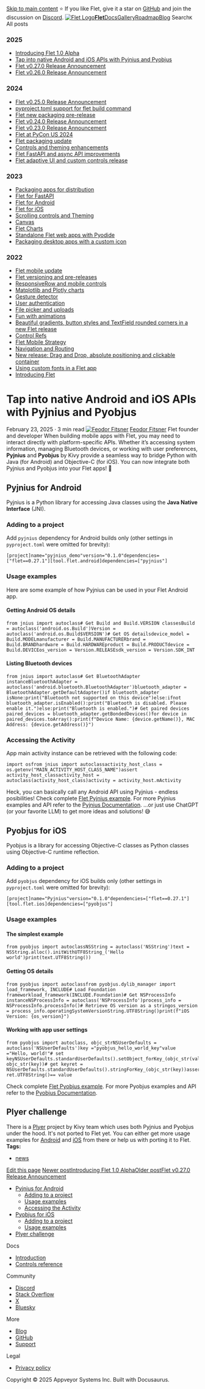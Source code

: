 [Skip to main content](https://flet.dev/blog/tap-into-native-android-and-ios-apis-with-Pyjnius-and-pyobjus/#__docusaurus_skipToContent_fallback)
⭐️ If you like Flet, give it a star on [GitHub](https://github.com/flet-dev/flet) and join the discussion on [Discord](https://discord.gg/dzWXP8SHG8).
[![Flet Logo](https://flet.dev/img/logo.svg)**Flet**](https://flet.dev/)[Docs](https://flet.dev/docs/)[Gallery](https://flet.dev/gallery)[Roadmap](https://flet.dev/roadmap)[Blog](https://flet.dev/blog)
[](https://github.com/flet-dev/flet)
Search`K`
All posts
### 2025
  * [Introducing Flet 1.0 Alpha](https://flet.dev/blog/introducing-flet-1-0-alpha)
  * [Tap into native Android and iOS APIs with Pyjnius and Pyobjus](https://flet.dev/blog/tap-into-native-android-and-ios-apis-with-Pyjnius-and-pyobjus)
  * [Flet v0.27.0 Release Announcement](https://flet.dev/blog/flet-v-0-27-release-announcement)
  * [Flet v0.26.0 Release Announcement](https://flet.dev/blog/flet-v-0-26-release-announcement)


### 2024
  * [Flet v0.25.0 Release Announcement](https://flet.dev/blog/flet-v-0-25-release-announcement)
  * [pyproject.toml support for flet build command](https://flet.dev/blog/pyproject-toml-support-for-flet-build-command)
  * [Flet new packaging pre-release](https://flet.dev/blog/flet-new-packaging-pre-release)
  * [Flet v0.24.0 Release Announcement](https://flet.dev/blog/flet-v-0-24-release-announcement)
  * [Flet v0.23.0 Release Announcement](https://flet.dev/blog/flet-v-0-23-release-announcement)
  * [Flet at PyCon US 2024](https://flet.dev/blog/flet-at-pycon-us-2024)
  * [Flet packaging update](https://flet.dev/blog/flet-packaging-update)
  * [Controls and theming enhancements](https://flet.dev/blog/controls-and-theming-enhancements)
  * [Flet FastAPI and async API improvements](https://flet.dev/blog/flet-fastapi-and-async-api-improvements)
  * [Flet adaptive UI and custom controls release](https://flet.dev/blog/flet-adaptive-and-custom-controls)


### 2023
  * [Packaging apps for distribution](https://flet.dev/blog/packaging-apps-for-distribution)
  * [Flet for FastAPI](https://flet.dev/blog/flet-for-fastapi)
  * [Flet for Android](https://flet.dev/blog/flet-for-android)
  * [Flet for iOS](https://flet.dev/blog/flet-for-ios)
  * [Scrolling controls and Theming](https://flet.dev/blog/scrolling-controls-and-theming)
  * [Canvas](https://flet.dev/blog/canvas)
  * [Flet Charts](https://flet.dev/blog/flet-charts)
  * [Standalone Flet web apps with Pyodide](https://flet.dev/blog/standalone-flet-web-apps-with-pyodide)
  * [Packaging desktop apps with a custom icon](https://flet.dev/blog/packaging-desktop-apps-with-custom-icon)


### 2022
  * [Flet mobile update](https://flet.dev/blog/flet-mobile-update)
  * [Flet versioning and pre-releases](https://flet.dev/blog/flet-versioning-and-pre-releases)
  * [ResponsiveRow and mobile controls](https://flet.dev/blog/responsive-row-and-mobile-controls)
  * [Matplotlib and Plotly charts](https://flet.dev/blog/matplotlib-and-plotly-charts)
  * [Gesture detector](https://flet.dev/blog/gesture-detector)
  * [User authentication](https://flet.dev/blog/user-authentication)
  * [File picker and uploads](https://flet.dev/blog/file-picker-and-uploads)
  * [Fun with animations](https://flet.dev/blog/fun-with-animations)
  * [Beautiful gradients, button styles and TextField rounded corners in a new Flet release](https://flet.dev/blog/gradients-button-textfield-styles)
  * [Control Refs](https://flet.dev/blog/control-refs)
  * [Flet Mobile Strategy](https://flet.dev/blog/flet-mobile-strategy)
  * [Navigation and Routing](https://flet.dev/blog/navigation-and-routing)
  * [New release: Drag and Drop, absolute positioning and clickable container](https://flet.dev/blog/drag-and-drop-release)
  * [Using custom fonts in a Flet app](https://flet.dev/blog/using-custom-fonts-in-flet-app)
  * [Introducing Flet](https://flet.dev/blog/introducing-flet)


# Tap into native Android and iOS APIs with Pyjnius and Pyobjus
February 23, 2025 · 3 min read
[![Feodor Fitsner](https://avatars0.githubusercontent.com/u/5041459?s=400&v=4)](ttps://github.com/FeodorFitsner)
[Feodor Fitsner](ttps://github.com/FeodorFitsner)
Flet founder and developer
[](https://github.com/FeodorFitsner "GitHub")[](https://x.com/fletdev "X")
When building mobile apps with Flet, you may need to interact directly with platform-specific APIs. Whether it’s accessing system information, managing Bluetooth devices, or working with user preferences, **Pyjnius** and **Pyobjus** by Kivy provide a seamless way to bridge Python with Java (for Android) and Objective-C (for iOS).
You can now integrate both Pyjnius and Pyobjus into your Flet apps! 🚀
## Pyjnius for Android[​](https://flet.dev/blog/tap-into-native-android-and-ios-apis-with-Pyjnius-and-pyobjus/#pyjnius-for-android "Direct link to Pyjnius for Android")
Pyjnius is a Python library for accessing Java classes using the **Java Native Interface** (JNI).
### Adding to a project[​](https://flet.dev/blog/tap-into-native-android-and-ios-apis-with-Pyjnius-and-pyobjus/#adding-to-a-project "Direct link to Adding to a project")
Add `pyjnius` dependency for Android builds only (other settings in `pyproject.toml` were omitted for brevity):
```
[project]name="pyjnius_demo"version="0.1.0"dependencies=["flet==0.27.1"][tool.flet.android]dependencies=["pyjnius"]
```

### Usage examples[​](https://flet.dev/blog/tap-into-native-android-and-ios-apis-with-Pyjnius-and-pyobjus/#usage-examples "Direct link to Usage examples")
Here are some example of how Pyjnius can be used in your Flet Android app.
#### Getting Android OS details[​](https://flet.dev/blog/tap-into-native-android-and-ios-apis-with-Pyjnius-and-pyobjus/#getting-android-os-details "Direct link to Getting Android OS details")
```
from jnius import autoclass# Get Build and Build.VERSION classesBuild = autoclass('android.os.Build')Version = autoclass('android.os.Build$VERSION')# Get OS detailsdevice_model = Build.MODELmanufacturer = Build.MANUFACTURERbrand = Build.BRANDhardware = Build.HARDWAREproduct = Build.PRODUCTdevice = Build.DEVICEos_version = Version.RELEASEsdk_version = Version.SDK_INT
```

#### Listing Bluetooth devices[​](https://flet.dev/blog/tap-into-native-android-and-ios-apis-with-Pyjnius-and-pyobjus/#listing-bluetooth-devices "Direct link to Listing Bluetooth devices")
```
from jnius import autoclass# Get BluetoothAdapter instanceBluetoothAdapter = autoclass('android.bluetooth.BluetoothAdapter')bluetooth_adapter = BluetoothAdapter.getDefaultAdapter()if bluetooth_adapter isNone:print("Bluetooth not supported on this device")else:ifnot bluetooth_adapter.isEnabled():print("Bluetooth is disabled. Please enable it.")else:print("Bluetooth is enabled.")# Get paired devices    paired_devices = bluetooth_adapter.getBondedDevices()for device in paired_devices.toArray():print(f"Device Name: {device.getName()}, MAC Address: {device.getAddress()}")
```

### Accessing the Activity[​](https://flet.dev/blog/tap-into-native-android-and-ios-apis-with-Pyjnius-and-pyobjus/#accessing-the-activity "Direct link to Accessing the Activity")
App main activity instance can be retrieved with the following code:
```
import osfrom jnius import autoclassactivity_host_class = os.getenv("MAIN_ACTIVITY_HOST_CLASS_NAME")assert activity_host_classactivity_host = autoclass(activity_host_class)activity = activity_host.mActivity
```

Heck, you can basically call any Android API using Pyjnius - endless posibilities!
Check complete [Flet Pyjnius example](https://github.com/flet-dev/python-package-tests/tree/main/Pyjnius).
For more Pyjnius examples and API refer to the [Pyjnius Documentation](https://Pyjnius.readthedocs.io/en/latest/quickstart.html).
...or just use ChatGPT (or your favorite LLM) to get more ideas and solutions! 😅
## Pyobjus for iOS[​](https://flet.dev/blog/tap-into-native-android-and-ios-apis-with-Pyjnius-and-pyobjus/#pyobjus-for-ios "Direct link to Pyobjus for iOS")
Pyobjus is a library for accessing Objective-C classes as Python classes using Objective-C runtime reflection.
### Adding to a project[​](https://flet.dev/blog/tap-into-native-android-and-ios-apis-with-Pyjnius-and-pyobjus/#adding-to-a-project-1 "Direct link to Adding to a project")
Add `pyobjus` dependency for iOS builds only (other settings in `pyproject.toml` were omitted for brevity):
```
[project]name="Pyjnius"version="0.1.0"dependencies=["flet==0.27.1"][tool.flet.ios]dependencies=["pyobjus"]
```

### Usage examples[​](https://flet.dev/blog/tap-into-native-android-and-ios-apis-with-Pyjnius-and-pyobjus/#usage-examples-1 "Direct link to Usage examples")
#### The simplest example[​](https://flet.dev/blog/tap-into-native-android-and-ios-apis-with-Pyjnius-and-pyobjus/#the-simplest-example "Direct link to The simplest example")
```
from pyobjus import autoclassNSString = autoclass('NSString')text = NSString.alloc().initWithUTF8String_('Hello world')print(text.UTF8String())
```

#### Getting OS details[​](https://flet.dev/blog/tap-into-native-android-and-ios-apis-with-Pyjnius-and-pyobjus/#getting-os-details "Direct link to Getting OS details")
```
from pyobjus import autoclassfrom pyobjus.dylib_manager import load_framework, INCLUDE# Load Foundation frameworkload_framework(INCLUDE.Foundation)# Get NSProcessInfo instanceNSProcessInfo = autoclass('NSProcessInfo')process_info = NSProcessInfo.processInfo()# Retrieve OS version as a stringos_version = process_info.operatingSystemVersionString.UTF8String()print(f"iOS Version: {os_version}")
```

#### Working with app user settings[​](https://flet.dev/blog/tap-into-native-android-and-ios-apis-with-Pyjnius-and-pyobjus/#working-with-app-user-settings "Direct link to Working with app user settings")
```
from pyobjus import autoclass, objc_strNSUserDefaults = autoclass('NSUserDefaults')key ="pyobjus_hello_world_key"value ="Hello, world!"# set keyNSUserDefaults.standardUserDefaults().setObject_forKey_(objc_str(value), objc_str(key))# get keyret = NSUserDefaults.standardUserDefaults().stringForKey_(objc_str(key))assert ret.UTF8String()== value
```

Check complete [Flet Pyobjus example](https://github.com/flet-dev/python-package-tests/tree/main/pyobjus).
For more Pyobjus examples and API refer to the [Pyobjus Documentation](https://pyobjus.readthedocs.io/en/latest/quickstart.html).
## Plyer challenge[​](https://flet.dev/blog/tap-into-native-android-and-ios-apis-with-Pyjnius-and-pyobjus/#plyer-challenge "Direct link to Plyer challenge")
There is a [Plyer](https://github.com/kivy/plyer) project by Kivy team which uses both Pyjnius and Pyobjus under the hood.
It's not ported to Flet yet. You can either get more usage examples for [Android](https://github.com/kivy/plyer/tree/master/plyer/platforms/android) and [iOS](https://github.com/kivy/plyer/tree/master/plyer/platforms/ios) from there or help us with porting it to Flet.
**Tags:**
  * [news](https://flet.dev/blog/tags/news)


[Edit this page](https://github.com/flet-dev/website/edit/main/blog/2025-02-23-tap-into-native-android-and-ios-apis-with-pyjnius-and-pyobjus.md)
[Newer postIntroducing Flet 1.0 Alpha](https://flet.dev/blog/introducing-flet-1-0-alpha)[Older postFlet v0.27.0 Release Announcement](https://flet.dev/blog/flet-v-0-27-release-announcement)
  * [Pyjnius for Android](https://flet.dev/blog/tap-into-native-android-and-ios-apis-with-Pyjnius-and-pyobjus/#pyjnius-for-android)
    * [Adding to a project](https://flet.dev/blog/tap-into-native-android-and-ios-apis-with-Pyjnius-and-pyobjus/#adding-to-a-project)
    * [Usage examples](https://flet.dev/blog/tap-into-native-android-and-ios-apis-with-Pyjnius-and-pyobjus/#usage-examples)
    * [Accessing the Activity](https://flet.dev/blog/tap-into-native-android-and-ios-apis-with-Pyjnius-and-pyobjus/#accessing-the-activity)
  * [Pyobjus for iOS](https://flet.dev/blog/tap-into-native-android-and-ios-apis-with-Pyjnius-and-pyobjus/#pyobjus-for-ios)
    * [Adding to a project](https://flet.dev/blog/tap-into-native-android-and-ios-apis-with-Pyjnius-and-pyobjus/#adding-to-a-project-1)
    * [Usage examples](https://flet.dev/blog/tap-into-native-android-and-ios-apis-with-Pyjnius-and-pyobjus/#usage-examples-1)
  * [Plyer challenge](https://flet.dev/blog/tap-into-native-android-and-ios-apis-with-Pyjnius-and-pyobjus/#plyer-challenge)


Docs
  * [Introduction](https://flet.dev/docs)
  * [Controls reference](https://flet.dev/docs/controls)


Community
  * [Discord](https://discord.gg/dzWXP8SHG8)
  * [Stack Overflow](https://stackoverflow.com/questions/tagged/flet)
  * [X](https://x.com/fletdev)
  * [Bluesky](https://bsky.app/profile/fletdev.bsky.social)


More
  * [Blog](https://flet.dev/blog)
  * [GitHub](https://github.com/flet-dev/flet)
  * [Support](https://flet.dev/support)


Legal
  * [Privacy policy](https://flet.dev/privacy-policy)


Copyright © 2025 Appveyor Systems Inc. Built with Docusaurus.
